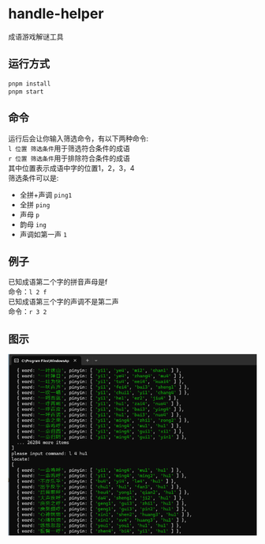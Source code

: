 # handle-helper
成语游戏解谜工具
## 运行方式
```
pnpm install
pnpm start
```
## 命令
运行后会让你输入筛选命令，有以下两种命令:<br>
`l 位置 筛选条件`用于筛选符合条件的成语<br>
`r 位置 筛选条件`用于排除符合条件的成语<br>
其中位置表示成语中字的位置1，2，3，4<br>
筛选条件可以是:<br>
- 全拼+声调 `ping1` <br>
- 全拼 `ping` <br>
- 声母 `p` <br>
- 韵母 `ing` <br>
- 声调如第一声 `1` <br>
## 例子
已知成语第二个字的拼音声母是f<br>
命令：`l 2 f` <br>
已知成语第三个字的声调不是第二声<br>
命令：`r 3 2` <br> 
## 图示
![](example.png)
